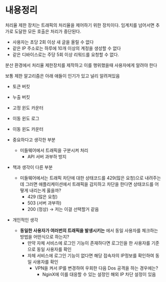 # 내용정리

처리율 제한 장치는 트래픽의 처리율을 제어하기 위한 장치이다. 임계치를 넘어서면 추가로 도달한 모든 호출은 처리가 중단된다.

- 사용자는 초당 2회 이상 새 글을 올릴 수 없다
- 같은 IP 주소로는 하루에 10개 이상의 계정을 생성할 수 없다
- 같은 디바이스로는 주당 5회 이상 리워드를 요청할 수 없다.

분산 환경에서 처리율 제한장치를 제작하고 이를 행위했을때 사용자에게 알려야 한다

보통 제한 알고리즘은 아래 애들이 인기가 있고 널리 알려져있음

- 토큰 버킷
- 누출 버킷
- 고정 윈도 카운터
- 이동 윈도 로그
- 이동 윈도 카운터

- 중요하다고 생각한 부분
    - 미들웨어에서 트래픽을 구분시켜 처리
        - API 서버 과부하 방지
- 책과 생각이 다른 부분
    - 미들웨어에서는 트래픽 차단에 대한 상태코드를 429(많은 요청)으로 내려주는데 그러면 애플리케이션에서 트래픽을 감지하고 차단을 한다면 상태코드를 어떻게 내리는게 옳을까?
        - 429 (많은 요청)
        - 503 (서버 과부하)
        - 200 (정상) → 저는 이걸 선택할거 같음
- 개인적인 생각
    - **동일한 사용자가 여러번의 트래픽을 발생시키는** 에서 동일 사용자를 체크하는 방법을 어떤식으로 하는지?
        - 만약 자체 서비스에 로그인 기능이 존재하다면 로그인을 한 사용자를 기준으로 동일 사용자를 확인
        - 자체 서비스에 로그인 기능이 없다면 해당 접속자의 IP정보를 확인하여 동일 사용자를 확인
            - VPN을 켜서 IP를 변경하여 우회한 다음 Dos 공격을 하는 경우에는?
                - NginX에 이를 대응할 수 있는 설정인 해외 IP 차단 설정이 있음